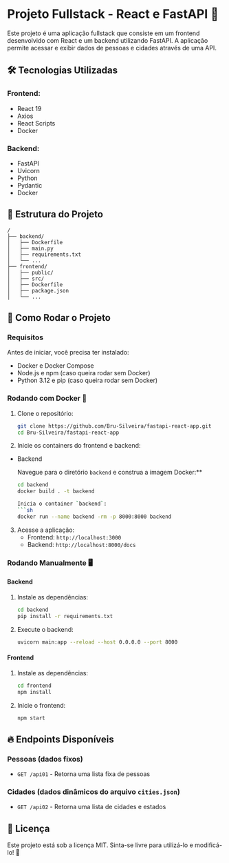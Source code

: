 # Projeto Fullstack - React e FastAPI 🚀

Este projeto é uma aplicação fullstack que consiste em um frontend desenvolvido com React e um backend utilizando FastAPI. A aplicação permite acessar e exibir dados de pessoas e cidades através de uma API.

## 🛠️ Tecnologias Utilizadas

### Frontend:
- React 19
- Axios
- React Scripts
- Docker

### Backend:
- FastAPI
- Uvicorn
- Python
- Pydantic
- Docker

## 📂 Estrutura do Projeto

```
/
├── backend/                
│   ├── Dockerfile
│   ├── main.py
│   ├── requirements.txt
│   └── ...
├── frontend/              
│   ├── public/
│   ├── src/
│   ├── Dockerfile
│   ├── package.json
│   └── ...

```

## 🚀 Como Rodar o Projeto

### Requisitos
Antes de iniciar, você precisa ter instalado:
- Docker e Docker Compose
- Node.js e npm (caso queira rodar sem Docker)
- Python 3.12 e pip (caso queira rodar sem Docker)

### Rodando com Docker 🐳

1. Clone o repositório:
   ```sh
   git clone https://github.com/Bru-Silveira/fastapi-react-app.git
   cd Bru-Silveira/fastapi-react-app
   ```

2. Inicie os containers do frontend e backend:
  - Backend
    
    Navegue para o diretório `backend` e construa a imagem Docker:**
    ```sh
    cd backend
    docker build . -t backend

    Inicia o container `backend`:
    ```sh
    docker run --name backend -rm -p 8000:8000 backend


3. Acesse a aplicação:
   - Frontend: `http://localhost:3000`
   - Backend: `http://localhost:8000/docs`

### Rodando Manualmente 🖥️

#### Backend
1. Instale as dependências:
   ```sh
   cd backend
   pip install -r requirements.txt
   ```
2. Execute o backend:
   ```sh
   uvicorn main:app --reload --host 0.0.0.0 --port 8000
   ```

#### Frontend
1. Instale as dependências:
   ```sh
   cd frontend
   npm install
   ```
2. Inicie o frontend:
   ```sh
   npm start
   ```

## 🔥 Endpoints Disponíveis

### Pessoas (dados fixos)
- `GET /api01` - Retorna uma lista fixa de pessoas

### Cidades (dados dinâmicos do arquivo `cities.json`)
- `GET /api02` - Retorna uma lista de cidades e estados

## 📜 Licença
Este projeto está sob a licença MIT. Sinta-se livre para utilizá-lo e modificá-lo! 🎉
